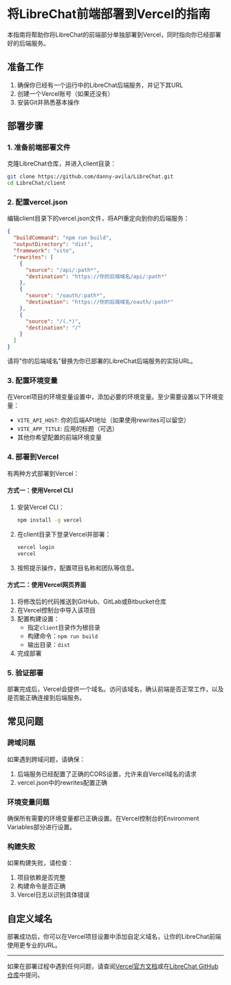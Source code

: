 # 将LibreChat前端部署到Vercel的指南

本指南将帮助你将LibreChat的前端部分单独部署到Vercel，同时指向你已经部署好的后端服务。

## 准备工作

1. 确保你已经有一个运行中的LibreChat后端服务，并记下其URL
2. 创建一个Vercel账号（如果还没有）
3. 安装Git并熟悉基本操作

## 部署步骤

### 1. 准备前端部署文件

克隆LibreChat仓库，并进入client目录：

```bash
git clone https://github.com/danny-avila/LibreChat.git
cd LibreChat/client
```

### 2. 配置vercel.json

编辑client目录下的vercel.json文件，将API重定向到你的后端服务：

```json
{
  "buildCommand": "npm run build",
  "outputDirectory": "dist",
  "framework": "vite",
  "rewrites": [
    {
      "source": "/api/:path*",
      "destination": "https://你的后端域名/api/:path*"
    },
    {
      "source": "/oauth/:path*",
      "destination": "https://你的后端域名/oauth/:path*"
    },
    {
      "source": "/(.*)",
      "destination": "/"
    }
  ]
}
```

请将"你的后端域名"替换为你已部署的LibreChat后端服务的实际URL。

### 3. 配置环境变量

在Vercel项目的环境变量设置中，添加必要的环境变量。至少需要设置以下环境变量：

- `VITE_API_HOST`: 你的后端API地址（如果使用rewrites可以留空）
- `VITE_APP_TITLE`: 应用的标题（可选）
- 其他你希望配置的前端环境变量

### 4. 部署到Vercel

有两种方式部署到Vercel：

#### 方式一：使用Vercel CLI

1. 安装Vercel CLI：
   ```bash
   npm install -g vercel
   ```

2. 在client目录下登录Vercel并部署：
   ```bash
   vercel login
   vercel
   ```

3. 按照提示操作，配置项目名称和团队等信息。

#### 方式二：使用Vercel网页界面

1. 将修改后的代码推送到GitHub、GitLab或Bitbucket仓库
2. 在Vercel控制台中导入该项目
3. 配置构建设置：
   - 指定`client`目录作为根目录
   - 构建命令：`npm run build`
   - 输出目录：`dist`
4. 完成部署

### 5. 验证部署

部署完成后，Vercel会提供一个域名。访问该域名，确认前端是否正常工作，以及是否能正确连接到后端服务。

## 常见问题

### 跨域问题

如果遇到跨域问题，请确保：

1. 后端服务已经配置了正确的CORS设置，允许来自Vercel域名的请求
2. vercel.json中的rewrites配置正确

### 环境变量问题

确保所有需要的环境变量都已正确设置。在Vercel控制台的Environment Variables部分进行设置。

### 构建失败

如果构建失败，请检查：

1. 项目依赖是否完整
2. 构建命令是否正确
3. Vercel日志以识别具体错误

## 自定义域名

部署成功后，你可以在Vercel项目设置中添加自定义域名，让你的LibreChat前端使用更专业的URL。

---

如果在部署过程中遇到任何问题，请查阅[Vercel官方文档](https://vercel.com/docs)或在[LibreChat GitHub仓库](https://github.com/danny-avila/LibreChat)中提问。 